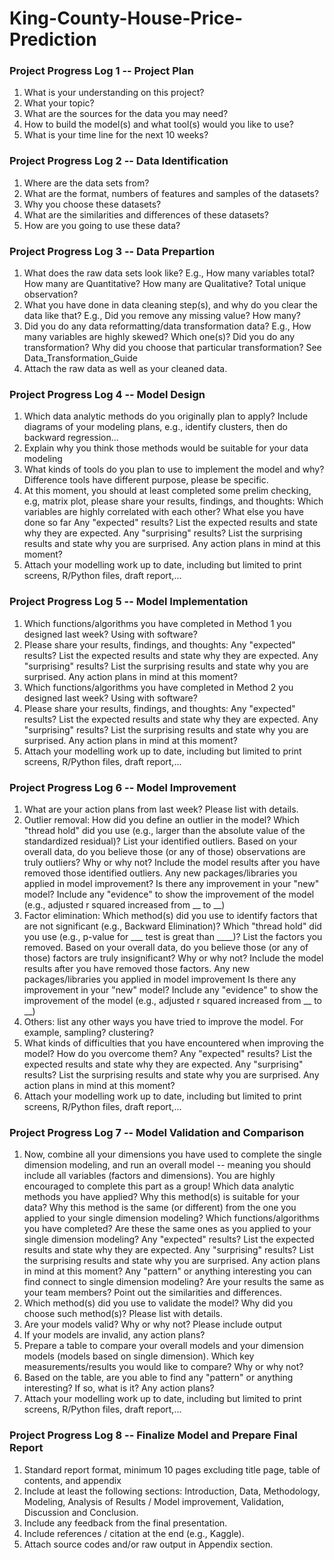 # King-County-House-Price-Prediction
### Project Progress Log 1 -- Project Plan
1. What is your understanding on this project?
2. What your topic?
3. What are the sources for the data you may need?
4. How to build the model(s) and what tool(s) would you like to use?
5. What is your time line for the next 10 weeks?
### Project Progress Log 2 -- Data Identification 
1. Where are the data sets from?
2. What are the format, numbers of features and samples of the datasets?
3. Why you choose these datasets?
4. What are the similarities and differences of these datasets?
5. How are you going to use these data?
### Project Progress Log 3 -- Data Prepartion
1. What does the raw data sets look like? E.g., How many variables total? How many are Quantitative? How many are Qualitative? Total unique observation?
2. What you have done in data cleaning step(s), and why do you clear the data like that? E.g., Did you remove any missing value? How many?
3. Did you do any data reformatting/data transformation data? E.g., How many variables are highly skewed? Which one(s)? Did you do any transformation? Why did you choose that particular transformation? See Data_Transformation_Guide
4. Attach the raw data as well as your cleaned data.
### Project Progress Log 4 -- Model Design
1. Which data analytic methods do you originally plan to apply? Include diagrams of your modeling plans, e.g., identify clusters, then do backward regression...
2. Explain why you think those methods would be suitable for your data modeling
3. What kinds of tools do you plan to use to implement the model and why? Difference tools have different purpose, please be specific.
4. At this moment, you should at least completed some prelim checking, e.g, matrix plot, please share your results, findings, and thoughts:
   Which variables are highly correlated with each other?
   What else you have done so far
   Any "expected" results? List the expected results and state why they are expected.
   Any "surprising" results? List the surprising results and state why you are surprised.
   Any action plans in mind at this moment?
5. Attach your modelling work up to date, including but limited to print screens, R/Python files, draft report,...
### Project Progress Log 5 -- Model Implementation
1. Which functions/algorithms you have completed in Method 1 you designed last week? Using with software?
2. Please share your results, findings, and thoughts:
   Any "expected" results? List the expected results and state why they are expected.
   Any "surprising" results? List the surprising results and state why you are surprised.
   Any action plans in mind at this moment?
3. Which functions/algorithms you have completed in Method 2 you designed last week? Using with software?
4. Please share your results, findings, and thoughts:
   Any "expected" results? List the expected results and state why they are expected.
   Any "surprising" results? List the surprising results and state why you are surprised.
   Any action plans in mind at this moment?
6. Attach your modelling work up to date, including but limited to print screens, R/Python files, draft report,...
### Project Progress Log 6 -- Model Improvement
1. What are your action plans from last week? Please list with details.
2. Outlier removal:
   How did you define an outlier in the model? Which "thread hold" did you use (e.g., larger than the absolute value of the        standardized residual)?
   List your identified outliers.
   Based on your overall data, do you believe those (or any of those) observations are truly outliers? Why or why not?
   Include the model results after you have removed those identified outliers. Any new packages/libraries you applied in model
   improvement?
   Is there any improvement in your "new" model? Include any "evidence" to show the improvement of the model (e.g., adjusted r
   squared increased from __ to __)  
3. Factor elimination:
   Which method(s) did you use to identify factors that are not significant (e.g., Backward Elimination)? Which "thread hold"
   did you use (e.g., p-value for ___ test is great than ____)?
   List the factors you removed.
   Based on your overall data, do you believe those (or any of those) factors are truly insignificant? Why or why not?
   Include the model results after you have removed those factors. Any new packages/libraries you applied in model improvement
   Is there any improvement in your "new" model? Include any "evidence" to show the improvement of the model (e.g., adjusted r
   squared increased from __ to __)
4. Others: list any other ways you have tried to improve the model. For example, sampling? clustering?
5. What kinds of difficulties that you have encountered when improving the model? How do you overcome them?
   Any "expected" results? List the expected results and state why they are expected.
   Any "surprising" results? List the surprising results and state why you are surprised.
   Any action plans in mind at this moment?
6. Attach your modelling work up to date, including but limited to print screens, R/Python files, draft report,...
### Project Progress Log 7 -- Model Validation and Comparison 
1. Now, combine all your dimensions you have used to complete the single dimension modeling, and run an overall model -- meaning you should include all variables (factors and dimensions). You are highly encouraged to complete this part as a group!
   Which data analytic methods you have applied? Why this method(s) is suitable for your data? Why this method is the same (or
   different) from the one you applied to your single dimension modeling?
   Which functions/algorithms you have completed? Are these the same ones as you applied to your single dimension modeling?
   Any "expected" results? List the expected results and state why they are expected.
   Any "surprising" results? List the surprising results and state why you are surprised.
   Any action plans in mind at this moment?
   Any "pattern" or anything interesting you can find connect to single dimension modeling?
   Are your results the same as your team members? Point out the similarities and differences.
2. Which method(s) did you use to validate the model? Why did you choose such method(s)? Please list with details.
3. Are your models valid? Why or why not? Please include output
4. If your models are invalid, any action plans?
5. Prepare a table to compare your overall models and your dimension models (models based on single dimension). Which key measurements/results you would like to compare? Why or why not?
6. Based on the table, are you able to find any "pattern" or anything interesting? If so, what is it? Any action plans?
7. Attach your modelling work up to date, including but limited to print screens, R/Python files, draft report,...
### Project Progress Log 8 -- Finalize Model and Prepare Final Report
1. Standard report format, minimum 10 pages excluding title page, table of contents, and appendix
2. Include at least the following sections: Introduction, Data, Methodology, Modeling, Analysis of Results / Model improvement, Validation, Discussion and Conclusion.
3. Include any feedback from the final presentation.
4. Include references / citation at the end (e.g., Kaggle).
5. Attach source codes and/or raw output in Appendix section.
